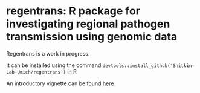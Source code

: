 # regentrans: R package for investigating regional pathogen transmission using genomic data

Regentrans is a work in progress. 

It can be installed using the command `devtools::install_github('Snitkin-Lab-Umich/regentrans')` in R 

An introductory vignette can be found [here](https://htmlpreview.github.io/?https://github.com/Snitkin-Lab-Umich/regentrans/blob/master/extras/Regentrans-Vignette.html)
